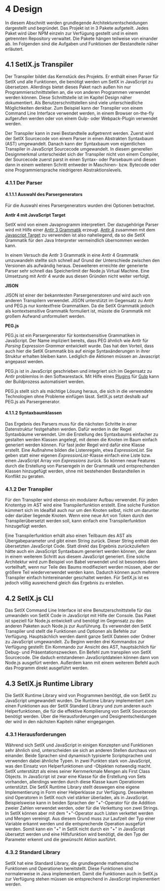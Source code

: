 # 4 Design

In diesem Abschnitt werden grundlegende Architekturentscheidungen dargestellt und begründet.
Das Projekt ist in 3 Pakete aufgeteilt. Jedes Paket wird über NPM einzeln zur Verfügung gestellt und in einem getrennten Repository verwaltet. Die Pakete hängen teilweise von einander ab. Im Folgenden sind die Aufgaben und Funktionen der Bestandteile näher erläutert.

## 4.1 SetlX.js Transpiler

Der Transpiler bildet das Kernstück des Projekts. Er enthält einen Parser für SetlX und alle Funktionen, die benötigt werden um SetlX in JavaScript zu übersetzen. Allerdings bietet dieses Paket nach außen hin nur Programmierschnittstellen an, die von anderen Programmen verwendet werden können. Diese Schnittstelle ist im Kapitel Design näher dokumentiert. Als Benutzerschnittstellen sind viele unterschiedliche Möglichkeiten denkbar. Zum Beispiel kann der Transpiler von einem Command Line Interface verwendet werden, in einem Browser on-the-fly aufgerufen werden oder von einem Gulp- oder Webpack-Plugin verwendet werden.

Der Transpiler kann in zwei Bestandteile aufgetrennt werden. Zuerst wird der SetlX Sourcecode von einem Parser in einen Abstrakten Syntaxbaum (AST) umgewandelt. Danach kann der Syntaxbaum vom eigentlichen Transpiler in JavaScript Sourcecode umgewandelt. In diesem generellen Designmerkmal unterscheidet sich der Transpiler nicht von einem Compiler, der Sourcecode zuerst parst in einen Syntax- oder Parsebaum und diesen dann in einem weiteren Schritt entweder in Maschinen- bzw. Bytecode oder eine Programmiersprache niedrigeren Abstraktionslevels.

### 4.1.1 Der Parser

#### 4.1.1.1 Auswahl des Parsergenerators

Für die Auswahl eines Parsergenerators wurden drei Optionen betrachtet.

__Antlr 4 mit JavaScript Target__

SetlX wird von einem Javaprogramm interpretiert. Der dazugehörige Parser wird mit Hilfe einer [Antlr 3 Grammatik](https://github.com/herrmanntom/setlX/blob/master/interpreter/core/src/main/antlr/SetlXgrammar.g) erzeugt. [Antlr 4](http://www.antlr.org) zusammen mit dem [Javascript Target]() zu verwenden ist also naheliegend, da so die SetlX Grammatik für den Java Interpreter vermeindlich übernommen werden kann.

In einem Versuch die Antlr 3 Grammatik in eine Antlr 4 Grammatik umzuwandeln stellte sich schnell auf Grund der Unterschiede zwischen den Versionen als aufwändig heraus. Desweiteren erreichte der generierte Parser sehr schnell das Speicherlimit der Node.js Virtual Machine. Eine Umsetzung mit Antlr 4 wurde aus diesen Gründen nicht weiter verfolgt.

__JISON__

JISON ist einer der bekanntesten Parsergeneratoren und wird auch von anderen Transpilern verwendet. JISON unterstützt im Gegensatz zu Antlr und PEG.js nur kontextfreie Grammatiken. Da die SetlX Grammatik jedoch als kontextsensitive Grammatik formuliert ist, müsste die Grammatik mit großem Aufwand umformuliert werden.

__PEG.js__

PEG.js ist ein Parsergenerator für kontextsensitive Grammatiken in JavaScript. Der Name impliziert bereits, dass PEG ähnlich wie Antlr für _Parsing Expression Grammar_ entwickelt wurde. Das hat den Vorteil, dass auch hier die SetlX Grammatik bis auf einige Syntaxänderungen in ihrer Struktur erhalten bleiben kann. Lediglich die Aktionen müssen an Javascript angepasst werden.

PEG.js ist in JavaScript geschrieben und integriert sich im Gegensatz zu Antlr problemlos in den Softwarestack. Mit Hilfe eines [Plugins](https://github.com/lazutkin/gulp-peg) für [Gulp](http://gulpjs.com/) kann der Buildprozess automatisiert werden.

PEG.js stellt sich als mächtige Lösung heraus, die sich in die verwendete Technologien ohne Probleme einfügen lässt. SetlX.js setzt deshalb auf PEG.js als Parsergenerator.

#### 4.1.1.2 Syntaxbaumklassen

Das Ergebnis des Parsers muss für die nächsten Schritte in einer Datenstruktur festgehalten werden. Dafür werden in der Regel Syntaxbäume verwendet. Um die Erstellung des Syntaxbaums einfacher zu gestalten werden Klassen angelegt, mit denen die Knoten im Baum einfach generiert werden können. Für fast jeder Regel wird dafür eine Klasse erstellt. Eine Außnahme bilden die Listenregeln, etwa _ExpressionList_. Sie geben statt einer eigenen _ExpressionList_-Klasse einfach eine Liste bzw. einen JavaScript Array von _Expressions_ zurück. So können neue Features durch die Erstellung von Parseregeln in der Grammatik und entsprechenden Klassen hinzugefügt werden, ohne mit bestehenden Bestandteilen in Konflikt zu geraten.

### 4.1.2 Der Transpiler

Für den Transpiler wird ebenso ein modularer Aufbau verwendet. Für jeden Knotentyp im AST wird eine Transpilerfunktion erstellt. Eine solche Funktion kümmert sich im Idealfall auch nur um den Knoten selbst, nicht um darunter oder darüber liegende Knoten. Wenn eine neue Art von Token durch den Transpilerübersetzt werden soll, kann einfach eine Transpilerfunktion hinzugefügt werden.

Eine Transpilerfunktion erhält also einen Teilbaum des AST als Übergabeparameter und gibt einen String zurück. Dieser String enthält den übersetzten JavaScript Code. Statt direkt das Ergebnis zurückzuliefern hätte auch ein JavaScript Syntaxbaum generiert werden können, der dann in einem weiterem Schritt aus diesem JavaScript generiert. Eine solche Architektur wird zum Beispiel von Babel verwendet und ist besonders dann vorteilhaft, wenn nur Teile des Baums modifieziert werden müssen, aber der größere Teil wiederverwendet werden kann. Dadurch können auch mehrere Transpiler einfach hintereinander geschaltet werden. Für SetlX.js ist es jedoch völlig ausreichend gleich das Ergebnis zu erstellen.

## 4.2 SetlX.js CLI

Das SetlX Command Line Interface ist eine Benutzerschnittstelle für das umwandeln von SetlX Code in JavaScript mit Hilfe der Console. Das Paket ist speziell für Node.js entwickelt und benötigt im Gegensatz zu den anderen Paketen auch Node.js zur Ausführung. Es verwendet den SetlX Transpiler und stellt die Funktionen und Optionen als Befehle zur Verfügung. Hauptsächlich werden damit ganze SetlX Dateien oder Ordner zu JavaScript umgewandelt. Zu Beginn werden drei Kommandos zur Verfügung gestellt: Ein Kommando zur Ansicht des AST, hauptsächlich für Debug- und Präsentationszwecken. Ein Befehl zum transpilen von SetlX Sourcecode. Die daduch entstandenen JavaScriptdateien können dann von Node.js ausgefürt werden. Außerdem kann mit einem weiterem Befehl auch das Programm direkt ausgeführt werden.

## 4.3 SetlX.js Runtime Library

Die SetlX Runtime Library wird von Programmen benötigt, die von SetlX zu JavaScript umgewandelt wurden. Die Runtime Library implementiert zum einen Funktionen aus der SetlX Standard Library und zum anderen auch Helperfunktionen, die für die effektive Kompilierung von SetlX Sourcecode benötigt werden. Über die Herausforderungen und Designentscheidungen der wird in den nächsten Kapiteln näher eingegangen.

### 4.3.1 Herausforderungen

Während sich SetlX und JavaScript in einigen Konzepten und Funktionen sehr ähnlich sind, unterscheiden sie sich an anderen Stellen durchaus von einander. Beide Sprachen sind dynamisch typisierte Scriptsprachen und verwenden dabei ähnliche Typen. In zwei Punkten  stark von JavaScript, was den Einsatz von Helperfunktionen und -Objekten notwendig macht.
SetlX unterstützt als eines seiner Kernmerkmale Mengen als First Class Objects. In JavaScript ist zwar eine Klasse für die Erstellung von Sets vorhanden, allerdings werden durch diese Klasse kaum Operationen unterstützt. Die SetlX Runtime Library stellt deswegen eine eigene Implementierung in Form einer Helperklasse zur Verfügung.
Desweiteren sind Operatoren in SetlX noch viel stärker überladen, als in JavaScript. Beispielsweise kann in beiden Sprachen der "+"-Operator für die Addition zweier Zahlen verwendet werden, oder für die Verkettung von zwei Strings. In SetlX können aber mit dem "+"-Operator auch Listen verkettet werden und Mengen vereinigt. Aus diesem Grund muss zur Laufzeit der Typ einer Variable erkannt werden und die entsprechende Operation ausgefürt werden. Somit kann ein "+" in SetlX nicht durch ein "+" in JavaScript übersetzt werden und eine Hilfsfunktion wird benötigt, die den Typ der Parameter erkennt und die gewünscht Aktion ausführt.

### 4.3.2 Standard Library

SetlX hat eine Standard Library, die grundlegende mathematische Funktionen und Operationen bereitstellt. Diese Funktionen sind normalerweise in Java implementiert. Damit die Funktionen auch in SetlX.js zur Verfügung stehen müssen sie entsprechend in JavaScript implementiert werden.
